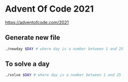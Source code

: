 # Advent Of Code 2021

https://adventofcode.com/2021

## Generate new file

```sh
./newday $DAY # where day is a number between 1 and 25
```

## To solve a day

```sh
./solve $DAY # where day is a number between 1 and 25
```